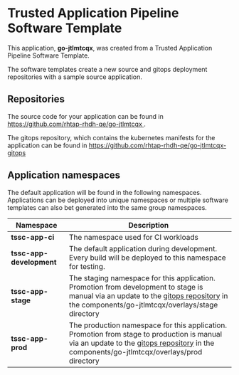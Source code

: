 # Trusted Application Pipeline Software Template

This application, **go-jtlmtcqx**, was created from a Trusted Application Pipeline Software Template.

The software templates create a new source and gitops deployment repositories with a sample source application. 

## Repositories

The source code for your application can be found in [https://github.com/rhtap-rhdh-qe/go-jtlmtcqx ](https://github.com/rhtap-rhdh-qe/go-jtlmtcqx ).
 
The gitops repository, which contains the kubernetes manifests for the application can be found in 
[https://github.com/rhtap-rhdh-qe/go-jtlmtcqx-gitops ](https://github.com/rhtap-rhdh-qe/go-jtlmtcqx-gitops ) 

## Application namespaces 

The default application will be found in the following namespaces. Applications can be deployed into unique namespaces or multiple software templates can also bet generated into the same group namespaces.  

|  Namespace   |  Description   |  
| -------- | -------- |
| **tssc-app-ci** | The namespace used for CI workloads |
| **tssc-app-development** | The default application during development. Every build will be deployed to this namespace for testing. |
| **tssc-app-stage** | The staging namespace for this application. Promotion from development to stage is manual via an update to the [gitops repository](https://github.com/rhtap-rhdh-qe/go-jtlmtcqx-gitops ) in the components/go-jtlmtcqx/overlays/stage directory |
| **tssc-app-prod** | The production namespace for this application. Promotion from stage to production is manual via an update to the [gitops repository](https://github.com/rhtap-rhdh-qe/go-jtlmtcqx-gitops ) in the components/go-jtlmtcqx/overlays/prod directory |